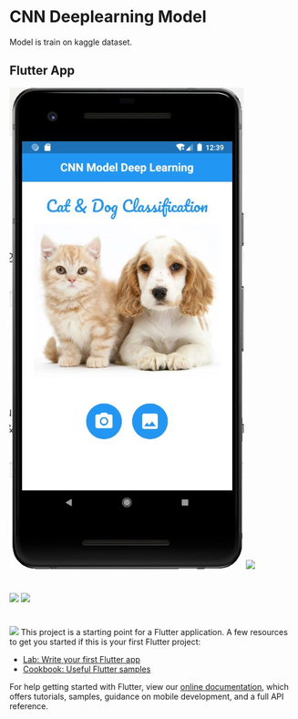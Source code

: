 
# CNN Deeplearning Model 

Model is train on kaggle dataset. 

## Flutter App

![](https://github.com/utsavgupta460/CNN-Deep-Learning-Flutter-app/blob/master/Cat%20and%20dog%20CNN%20Deeplearning%20code%20and%20trained%20model/app%20pic%201.jpg)
![](/Read%20me%20Files/Picture2.png)
#
![](/Read%20me%20Files/Picture4.png)
![](/Read%20me%20Files/Picture5.png)
#
![](/Read%20me%20Files/Picture6.png)
This project is a starting point for a Flutter application.
A few resources to get you started if this is your first Flutter project:

- [Lab: Write your first Flutter app](https://flutter.dev/docs/get-started/codelab)
- [Cookbook: Useful Flutter samples](https://flutter.dev/docs/cookbook)

For help getting started with Flutter, view our
[online documentation](https://flutter.dev/docs), which offers tutorials,
samples, guidance on mobile development, and a full API reference.
